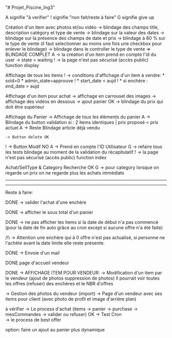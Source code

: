 "# Projet_Piscine_Ing3" 

A signifie "à verifier"
! signifie "non fait/reste à faire"
G signifie give up

Création d'un item avec photos et/ou vidéo
    -> blindage des champs title, description catégory et type de vente
    -> blindage sur la valeur des dates
    -> blindage sur la présence des champs de date et prix
    -> blindage à 80 % sur le type de vente (il faut selectionner au moins une fois une checkbox pour enlever le blindage)
    -> blindage dans le controller le type de vente
    => BLINDAGE COMPLET
  A -> la création d'un item  prend en compte l'id du user
    -> state = waiting
  ! -> la page n'est pas sécurisé (accès public)  function display


Affichage de tous les items
  ! -> conditions d'affichage d'un item à vendre:
              * sold=0
              * admin_state=approuve
  !            * start_date < aujd
  !            * si enchère : end_date > aujd

Affichage d'un item pour achat
    -> affichage en carrousel des images
    -> affichage des vidéos en dessous
    -> ajout panier OK
    -> blindage du prix qui doit être supérieur

Affichage du Panier
    -> Affichage de tous les élèments du panier
  A -> Blindage du button validation si : 2 items identiques | prix proposé < prix actuel
  A -> Reste Blindage article déjà vendu

    -> Button delete OK
  ! -> Button Modif NO
  A -> Prend en compte l'ID Utilisateur
  G -> refaire tous les tests blindage au moment de la validation du récapitulatif
  ! -> la page n'est pas sécurisé (accès public)  function index

Achat/SellType & Category
    Recherche OK
  G -> pour category lorsque on regarde un prix on ne regarde plus les achats immédiats 

________________________________________________________
________________________________________________________

Reste à faire:
  
    


DONE -> valider l'achat d'une enchère

DONE -> afficher le sous total d'un panier

DONE  -> ne pas afficher les items si la date de début n'a pas commencé 
         (pour la date de fin auto grâce au cron except si aucune offre n'a été faite)

 /!\ -> Attention une enchère qui à 0 offre n'est pas actualisé, si personne ne l'achète avant la date limite elle reste présente.

DONE -> Envoie d'un mail


DONE page d'accueil vendeur

DONE -> AFFICHAGE ITEM POUR VENDEUR:
      -> Modification d'un item par le vendeur (ajout de photos suppression de photos)
      Il pourrait voir toutes les offres (refuser) des enchères et le NBR d'offres
      
  -> Gestion des photos du vendeur (import)
  -> Page d'un vendeur avec ses items pour client (avec photo de profil et image d'arrière plan)


  à vérifier
    -> Le process d'achat (items -> panier -> purchase -> mesCommandes -> valider ou refuser)
OK  -> Test Cron  
    -> le process de best offer

option:
   faire un ajout au panier plus dynamique 
